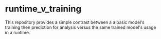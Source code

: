 # runtime_v_training
This repository provides a simple contrast between a a basic model's training then prediction for analysis versus the same trained model's usage in a runtime.
